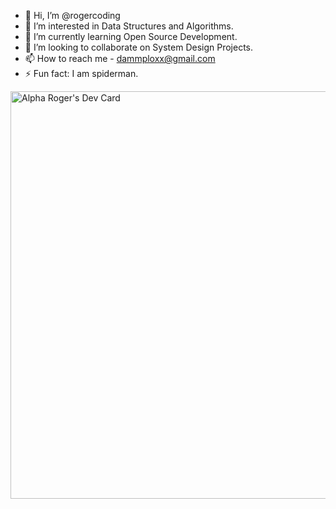 - 👋 Hi, I’m @rogercoding 
- 👀 I’m interested in Data Structures and Algorithms.
- 🌱 I’m currently learning Open Source Development.
- 💞️ I’m looking to collaborate on System Design Projects.
- 📫 How to reach me - dammploxx@gmail.com
- ⚡ Fun fact: I am spiderman.


<a href="https://app.daily.dev/alpharoger"><img src="https://api.daily.dev/devcards/v2/beLmIM7BxyNIWWmtcix1I.png?type=wide&r=hfy" width="652" alt="Alpha Roger's Dev Card"/></a>

<!---
rogercoding/rogercoding is a ✨ special ✨ repository because its `README.md` (this file) appears on your GitHub profile.
You can click the Preview link to take a look at your changes.
--->

